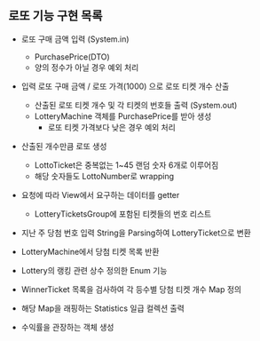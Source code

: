 ## 로또 기능 구현 목록

* 로또 구매 금액 입력 (System.in)
    * PurchasePrice(DTO)
    * 양의 정수가 아닐 경우 예외 처리
    
* 입력 로또 구매 금액 / 로또 가격(1000) 으로 로또 티켓 개수 산출
    * 산출된 로또 티켓 개수 및 각 티켓의 번호들 출력 (System.out)
    * LotteryMachine 객체를 PurchasePrice를 받아 생성
        * 로또 티켓 가격보다 낮은 경우 예외 처리
        
* 산출된 개수만큼 로또 생성
    * LottoTicket은 중복없는 1~45 랜덤 숫자 6개로 이루어짐
    * 해당 숫자들도 LottoNumber로 wrapping
    
* 요청에 따라 View에서 요구하는 데이터를 getter
    * LotteryTicketsGroup에 포함된 티켓들의 번호 리스트
    
* 지난 주 당첨 번호 입력 String을 Parsing하여 LotteryTicket으로 변환

* LotteryMachine에서 당첨 티켓 목록 반환

* Lottery의 랭킹 관련 상수 정의한 Enum 기능

* WinnerTicket 목록을 검사하여 각 등수별 당첨 티켓 개수 Map 정의

* 해당 Map을 래핑하는 Statistics 일급 컬렉션 출력

* 수익률을 관장하는 객체 생성
